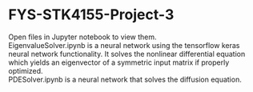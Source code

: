 # FYS-STK4155-Project-3
Open files in Jupyter notebook to view them. <br>
EigenvalueSolver.ipynb is a neural network using the tensorflow keras neural network functionality. It solves the nonlinear differential equation which yields an eigenvector of a symmetric input matrix if properly optimized.<br>
PDESolver.ipynb is a neural network that solves the diffusion equation. <br>
